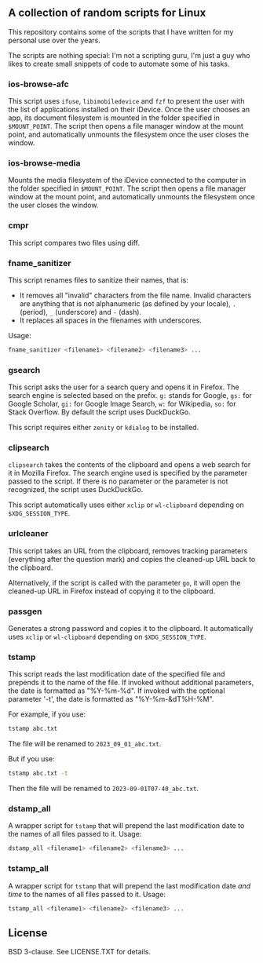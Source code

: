 ## A collection of random scripts for Linux

This repository contains some of the scripts that I have written for my personal use over the years.

The scripts are nothing special: I'm not a scripting guru, I'm just a guy who likes to create small snippets of code to automate some of his tasks.

### ios-browse-afc

This script uses `ifuse`, `libimobiledevice` and `fzf` to present the user with the list of applications installed on their iDevice. Once the user chooses an app, its document filesystem is mounted in the folder specified in `$MOUNT_POINT`. The script then opens a file manager window at the mount point, and automatically unmounts the filesystem once the user closes the window.

### ios-browse-media

Mounts the media filesystem of the iDevice connected to the computer in the folder specified in `$MOUNT_POINT`. The script then opens a file manager window at the mount point, and automatically unmounts the filesystem once the user closes the window. 

### cmpr

This script compares two files using diff.

### fname_sanitizer

This script renames files to sanitize their names, that is:

- It removes all "invalid" characters from the file name. Invalid characters are anything that is not alphanumeric (as defined by your locale), `.` (period), `_` (underscore) and `-` (dash).
- It replaces all spaces in the filenames with underscores.

Usage:

```bash
fname_sanitizer <filename1> <filename2> <filename3> ...
```

### gsearch

This script asks the user for a search query and opens it in Firefox. The search engine is selected based on the prefix. `g:` stands for Google, `gs:` for Google Scholar, `gi:` for Google Image Search, `w:` for Wikipedia, `so:` for Stack Overflow. By default the script uses DuckDuckGo. 

This script requires either `zenity` or `kdialog` to be installed.

### clipsearch

`clipsearch` takes the contents of the clipboard and opens a web search
for it in Mozilla Firefox. The search engine used is specified by the
parameter passed to the script. If there is no parameter or the
parameter is not recognized, the script uses DuckDuckGo. 

This script automatically uses either `xclip` or `wl-clipboard` depending on `$XDG_SESSION_TYPE`.

### urlcleaner

This script takes an URL from the clipboard, removes tracking parameters
(everything after the question mark) and copies the cleaned-up URL back
to the clipboard.

Alternatively, if the script is called with the parameter `go`, it will
open the cleaned-up URL in Firefox instead of copying it to the
clipboard.

### passgen
Generates a strong password and copies it to the clipboard. It automatically uses `xclip` or `wl-clipboard` depending on `$XDG_SESSION_TYPE`.

### tstamp

This script reads the last modification date of the specified file and prepends it to the name of the file. If invoked without additional parameters, the date is formatted as "%Y-%m-%d". If invoked with the
optional parameter '-t', the date is formatted as "%Y-%m-&dT%H-%M".

For example, if you use:

```bash
tstamp abc.txt
```

The file will be renamed to `2023_09_01_abc.txt`.

But if you use:

```bash
tstamp abc.txt -t
```

Then the file will be renamed to `2023-09-01T07-40_abc.txt`.

### dstamp_all

A wrapper script for `tstamp` that will prepend the last modification date to the names of all files passed to it. Usage:

```bash
dstamp_all <filename1> <filename2> <filename3> ...
```

### tstamp_all

A wrapper script for `tstamp` that will prepend the last modification date *and time* to the names of all files passed to it. Usage:

```bash
tstamp_all <filename1> <filename2> <filename3> ...
```

## License

BSD 3-clause. See LICENSE.TXT for details.

